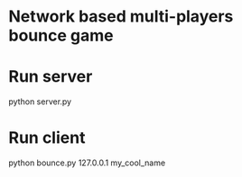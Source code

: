 # Network based multi-players bounce game

# Run server
python server.py

# Run client
python bounce.py 127.0.0.1 my_cool_name